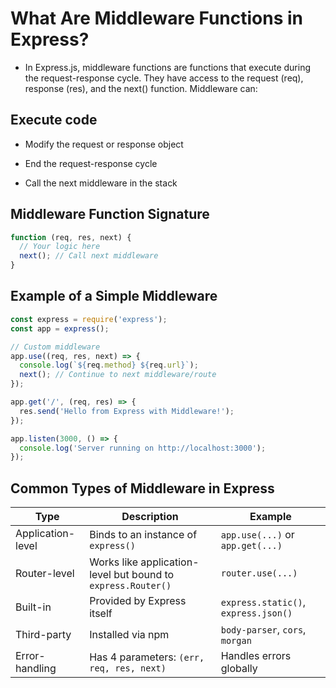 # What Are Middleware Functions in Express?
- In Express.js, middleware functions are functions that execute during the request-response cycle. They have access to the request (req), response (res), and the next() function. Middleware can:

## Execute code

- Modify the request or response object

- End the request-response cycle

- Call the next middleware in the stack

## Middleware Function Signature
```js
function (req, res, next) {
  // Your logic here
  next(); // Call next middleware
}
```
## Example of a Simple Middleware
```js
const express = require('express');
const app = express();

// Custom middleware
app.use((req, res, next) => {
  console.log(`${req.method} ${req.url}`);
  next(); // Continue to next middleware/route
});

app.get('/', (req, res) => {
  res.send('Hello from Express with Middleware!');
});

app.listen(3000, () => {
  console.log('Server running on http://localhost:3000');
});
```
## Common Types of Middleware in Express

| Type              | Description                                               | Example                                 |
|-------------------|-----------------------------------------------------------|------------------------------------------|
| Application-level | Binds to an instance of `express()`                      | `app.use(...)` or `app.get(...)`         |
| Router-level      | Works like application-level but bound to `express.Router()` | `router.use(...)`                        |
| Built-in          | Provided by Express itself                                | `express.static()`, `express.json()`     |
| Third-party       | Installed via npm                                         | `body-parser`, `cors`, `morgan`          |
| Error-handling    | Has 4 parameters: `(err, req, res, next)`                | Handles errors globally                  |

